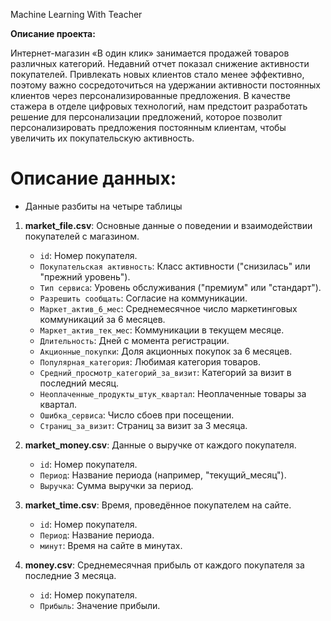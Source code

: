 Machine Learning With Teacher

**Описание проекта:**

Интернет-магазин «В один клик» занимается продажей товаров различных категорий. Недавний отчет показал снижение активности покупателей. Привлекать новых клиентов стало менее эффективно, поэтому важно сосредоточиться на удержании активности постоянных клиентов через персонализированные предложения. В качестве стажера в отделе цифровых технологий, нам предстоит разработать решение для персонализации предложений, которое позволит персонализировать предложения постоянным клиентам, чтобы увеличить их покупательскую активность.

# **Описание данных:** 

- Данные разбиты на четыре таблицы

1. **market_file.csv**: Основные данные о поведении и взаимодействии покупателей с магазином.
   - `id`: Номер покупателя.
   - `Покупательская активность`: Класс активности ("снизилась" или "прежний уровень").
   - `Тип сервиса`: Уровень обслуживания ("премиум" или "стандарт").
   - `Разрешить сообщать`: Согласие на коммуникации.
   - `Маркет_актив_6_мес`: Среднемесячное число маркетинговых коммуникаций за 6 месяцев.
   - `Маркет_актив_тек_мес`: Коммуникации в текущем месяце.
   - `Длительность`: Дней с момента регистрации.
   - `Акционные_покупки`: Доля акционных покупок за 6 месяцев.
   - `Популярная_категория`: Любимая категория товаров.
   - `Средний_просмотр_категорий_за_визит`: Категорий за визит в последний месяц.
   - `Неоплаченные_продукты_штук_квартал`: Неоплаченные товары за квартал.
   - `Ошибка_сервиса`: Число сбоев при посещении.
   - `Страниц_за_визит`: Страниц за визит за 3 месяца.

2. **market_money.csv**: Данные о выручке от каждого покупателя.
   - `id`: Номер покупателя.
   - `Период`: Название периода (например, "текущий_месяц").
   - `Выручка`: Сумма выручки за период.

3. **market_time.csv**: Время, проведённое покупателем на сайте.
   - `id`: Номер покупателя.
   - `Период`: Название периода.
   - `минут`: Время на сайте в минутах.

4. **money.csv**: Среднемесячная прибыль от каждого покупателя за последние 3 месяца.
   - `id`: Номер покупателя.
   - `Прибыль`: Значение прибыли.